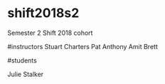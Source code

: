 # shift2018s2
Semester 2 Shift 2018 cohort

#instructors
Stuart Charters
Pat Anthony
Amit
Brett

#students

Julie Stalker